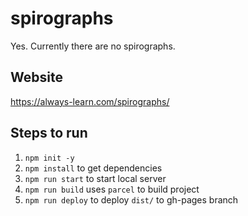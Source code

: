 # spirographs
Yes. Currently there are no spirographs.
## Website
https://always-learn.com/spirographs/
## Steps to run
1. `npm init -y`
1. `npm install` to get dependencies
1. `npm run start` to start local server
2. `npm run build` uses `parcel` to build project
3. `npm run deploy` to deploy `dist/` to gh-pages branch